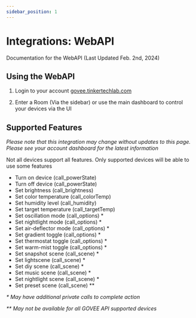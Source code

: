 ```yaml
---
sidebar_position: 1
---
```


# Integrations: WebAPI

Documentation for the WebAPI (Last Updated Feb. 2nd, 2024)

## Using the WebAPI

1. Login to your account [govee.tinkertechlab.com](https://govee.tinkertechlab.com)

2. Enter a Room (Via the sidebar) or use the main dashboard to control your devices via the UI

## Supported Features
_Please note that this integration may change without updates to this page. Please see your account dashboard for the latest information_

Not all devices support all features. Only supported devices will be able to use some features

- Turn on device (call_powerState)
- Turn off device (call_powerState)
- Set brightness (call_brightness)
- Set color temperature (call_colorTemp)
- Set humidity level (call_humidity)
- Set target temperature (call_targetTemp)
- Set oscillation mode (call_options) \*
- Set nightlight mode (call_options) \*
- Set air-deflector mode (call_options) \*
- Set gradient toggle (call_options) \*
- Set thermostat toggle (call_options) \*
- Set warm-mist toggle (call_options) \*
- Set snapshot scene (call_scene) \*
- Set lightscene (call_scene) \*
- Set diy scene (call_scene) \*
- Set music scene (call_scene) \*
- Set nightlight scene (call_scene) \*
- Set preset scene (call_scene) \*\*

_* May have additional private calls to complete action_

_** May not be available for all GOVEE API supported devices_